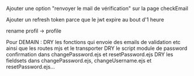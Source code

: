 Ajouter une option "renvoyer le mail de vérification" sur la page checkEmail

Ajouter un refresh token parce que le jwt expire au bout d'1 heure

rename profil -> profile

Pour DEMAIN :
DRY les fonctions qui envoie des emails de validation etc ainsi que les routes mjs et le transporter
DRY le script module de password confirmation dans changePassword.ejs et resetPassword.ejs
DRY les fieldsets dans changePassword.ejs, changeUsername.ejs et resetPassword.ejs...
